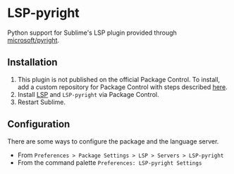# LSP-pyright

Python support for Sublime's LSP plugin provided through [microsoft/pyright](https://github.com/microsoft/pyright).

## Installation

1. This plugin is not published on the official Package Control.
   To install, add a custom repository for Package Control with steps described [here](https://github.com/jfcherng-sublime/ST-my-package-control/blob/master/README.md#usage).
1. Install [LSP](https://packagecontrol.io/packages/LSP) and `LSP-pyright` via Package Control.
1. Restart Sublime.

## Configuration

There are some ways to configure the package and the language server.

- From `Preferences > Package Settings > LSP > Servers > LSP-pyright`
- From the command palette `Preferences: LSP-pyright Settings`
